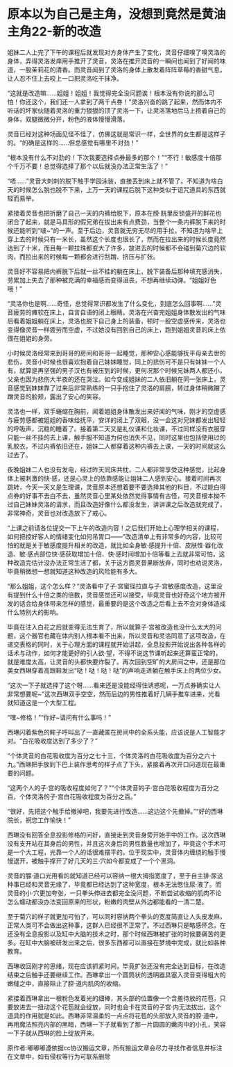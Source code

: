 # 原本以为自己是主角，没想到竟然是黄油主角22-新的改造

姐妹二人上完了下午的课程后就发现对方身体产生了变化，灵音仔细嗅了嗅灵洛的身体，弄得灵洛发痒用手推开了灵音，灵洛在推开灵音的一瞬间也闻到了好闻的味道，一股茉莉花的清香。而灵音闻到了灵洛的身体上散发着阵阵草莓的香甜气息，让人忍不住上去咬上一口把灵洛吃干抹净。

“这就是改造嘛……姐姐！姐姐！我觉得完全没问题诶！根本没有你说的那么可怕！你还这个，我们还一人拿到了两千点券！”灵洛兴奋的跳了起来，然而体内不听话的坏家伙随着灵洛的重力狠狠的顶了灵洛一下，让灵洛落地后马上捂着自己的身体，双腿微微分开，粉色的液体慢慢滑落。

灵音已经对这种场面见怪不怪了，仿佛这就是常识一样，全世界的女生都是这样子的。“的确是这样的……但总感觉有哪里不对劲！”

“根本没有什么不对劲的！下次我要选择点券最多的那个！”“不行！敏感度十倍那个千万不要！总觉得选择了那个以后就没办法正常生活了！”

“唔……”灵音大刺刺的脱下触手学园泳装，直接丢到床上就不管了。不知道为啥白天的时候怎么脱也脱不下来，上万一天的课程后脱下这种类似于诅咒道具的东西就轻而易举。

紧接着灵音也把折磨了自己一天的内裤给脱下，原本在膀·胱里反锁盛开的鲜花也闭合了起来，就是马具形的假兄弟在拔出来有点费劲，当整个一条内裤脱下来的时候还能听到“啵~”的一声。至于后边，灵音就无穷无尽的用手拉，不知道为啥早上穿上去的时候只有一米长，虽然这个长度也很长了，然而在拉出来的时候长度竟然达到了十米，而且每一颗拉珠都变大了许多，放进去的时候都不会碰到菊穴边的软肉，而拉出来的时候每一颗都会进行刮蹭、挤压与扩张。

灵音好不容易把内裤脱下后就一丝不挂的躺在床上，脱下装备后那种填充感消失，劳累加上失去了那种被充满的幸福感而变得沮丧，不想再继续动弹。“姐姐好色哦！”

“灵洛你也是啊……奇怪，总觉得常识都发生了什么变化，到底怎么回事啊……”灵音疲劳的瘫软在床上，自言自语的闭上眼睛。灵洛在兴奋完姐姐身体散发出的气味后看着姐姐躺在床上，灵洛也脱下自己身上的装备，顿时一股空虚感传来，灵洛也变得像灵音一样疲劳而空虚，不过她没有回到自己的床上，跑到姐姐灵音的床上依偎在姐姐的身旁。

小时候灵洛经常来到哥哥的房间和哥哥一起睡觉，那种安心感能够抚平母亲去世的悲伤，灵音小时候也很喜欢抱着自己妹妹睡觉，同上的悲伤可不是只有妹妹一个人有，就算是再坚强的男子汉也有被压到的时候，更何况那个时候兄妹两人都还小，父亲也因为悲伤大半夜的还在哭泣。如今变成姐妹的二人依旧躺在同一张床上，灵音感觉到妹妹靠了过来后非常熟练的一只手抱住了灵洛的肩膀，转过身体稍微蹭了蹭灵音的脸颊，露出了安心的笑容。

灵洛也一样，双手蜷缩在胸前，闻着姐姐身体散发出来好闻的气味，刚才的空虚感与疲劳感都被姐姐的香味给抚平，安详的闭上了双眼，没一会这对兄妹都发出轻轻的呼吸声，沉稳的睡着了。接着第二天又是礼仪课和化妆课，不过同样没有衣服穿只能一丝不挂的去上课，触手服不知道为何也消失不见，同时这里也包括使用过的乳胶衣。不过内裤依旧还在，姐妹二人都穿着这种内裤去上课，一天的时间就这么过去了。

夜晚姐妹二人也没有发电，经过昨天同床共枕，二人都非常享受这种感觉，比起身体上被刺激的快·感，还是心灵上的依靠感能让姐妹二人感到安心。接着时间再次跳转，今天一天又是生理课，灵音原本还想着要不要选择其他的科目，不过能白得点券的好事不去白不去，虽然灵音心里某处依然觉得事情有古怪，可灵音根本拗不过自己妹妹灵洛的请求，而且改造好像什么都没发生，讲讲课之后改造就完成了，非常神奇，灵音也对改造放下了戒心。

“上课之前请各位提交一下上午的改造内容！之后我们开始上心理学相关的课程，如何把控好客人的情绪变化如何吊胃口——”改造清单上有非常多的内容，比较可怕的就是关于敏感度提升相关的改造，就比如全身敏·感提升十倍、皮肤性·器化改造、敏·感点部位快·感获取增加十倍、快·感时间增加十倍等看上去就非常可怕，这种改造完估计没办法正常生活了都，关于这方面灵音果断放弃，同时也劝说灵洛，毕竟稍微想一想就知道这种改造的风险能有多大。

“那么姐姐，这个怎么样？”灵洛看中了子·宫蜜径拉直与子·宫敏感度改造，这里没有提到什么十倍之类的倍数，灵音感觉还可以接受，毕竟灵音也好奇这个地方被开发的话会给身体带来怎样的感觉，最重要的是这个改造之后看上去不会对身体造成什么特别大的影响。

毕竟在注入白花之后就变得无法生育了，所以就算子·宫被改造也没什么太大的问题，这个器官也藏在体内别人根本看不出来，所以灵音和灵洛同意了这项改造，在递交表格的同时，关于心理方面的课程就开始讲起，全息投影开始说出各种各样的话术与动作，如何才能更好的引人欲·望，不得不说这节课听起来还算蛮正常的，就是难度太高，让灵音的头都快要炸裂了。再次回到空旷的大房间之中，还是那位美女西琳穿着高跟鞋发出“哒！哒！哒！哒”的声响走进躺在触手床上的两位少女。

“这次一下子就选择了这个呀……看来还是没能经得住诱惑呢，一万点券确实让人非常想要呢~”这次西琳双手空空，然而后边的男性推着好几辆手推车进来，光看就知道这是一个大型工程。

“嘿~修格！”“你好~请问有什么事吗！”

西琳闪着紫色的眸子呼叫出了一直藏匿在房间中的全系头能，应该说是人工智能才对。“白花吸收度达到了多少了？”

“个体灵音的白花吸收度为百分之七十三，个体灵洛的白花吸收度为百分之六十九。”西琳把手放到下巴上装作思考的样子点了下头，紧接着再次开口问道现在最重要的问题。

“这两个人的子·宫的吸收程度如何了？”“个体灵音的子·宫白花吸收程度为百分之百，个体灵洛的子·宫白花吸收程度为百分之百。”

“很好，先把这个触手给撤掉吧，我要先进行改造……这边这个先撤掉。”“好的西琳院长，祝您工作愉快！”

西琳没有回答全息投影修格的问好，直接走到灵音身旁开始手中的工作。这次西琳没有支开站在其身后的男性，并且这次身后的男性数量也增加了，毕竟这个手术可是一个大工程，光靠一个人的话很难摆平的。位于现实中，灵音体内缠绕的触手慢慢退开，被触手撑开了好几天的三·穴如今都变成了一个个黑洞。

灵音的脲·道口光用看的就知道已经可以容纳一根大拇指宽度了，至于自主排·尿这种事已经和灵音无缘了，毕竟都已经达到了这种宽度，根本无法憋住尿·液了。而灵音的小·穴更加夸张，一只拳头伸进去都完全没问题，不断尝试收缩的肌肉不论怎么蠕动都没办法变回原来的形状，粉嫩的肉壁从外边都能看的一清二楚。

至于菊穴的样子就更加可怕了，可以同时容纳两个拳头的宽度简直让人头皮发麻，正常人类可不会做出这种事，这群人已经很不正常了。不过西琳只是略感怀念，在还没有全息投影以及缸中大脑的技术之时，那个时候西琳被扩张的时候要痛苦的更多。在缸中大脑被研发出来之后，很多东西都可以直接在梦境中完成，就比如各种教育。

西琳收回刚才的思绪，现在应该抓紧时间，毕竟扩张还没有完全达到目标，在改造结束之后触手还要继续工作。西琳拿出一个圆筒状的透明器具塞入灵音变得粗大的嫩缝之中，直接阻止了腔·道内肌肉的收缩。

紧接着西琳拿出一根粉色发着光的细棒，其头部的位置像一个含羞待放的花苞，只要放进去一扭动这个花苞就会绽放，同时也会卡在灵音的子宫·内无法拔出，这个道具的作用就是如此。西琳非常温柔的一点点将花苞的头部放入灵音的腔·道中，再用魔法照亮内部的黑暗，西琳一下子就看到了那一片圆圆的嫩肉中的小孔，笑容一下子就从西琳的脸上绽放开来。

原作者:嘟嘟嘟遵依据cc协议搬运文章，所有搬运文章会尽力寻找作者信息并标注在文章中，如有侵权等行为可联系删除

